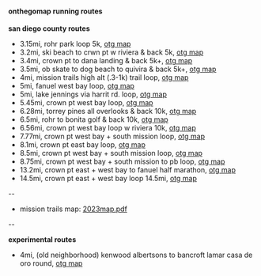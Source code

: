 #### onthegomap running routes

**san diego county routes**

-   3.15mi, rohr park loop 5k, [otg map](https://onthegomap.com/s/n2d3m1j9)
-   3.2mi, ski beach to crwn pt w riviera & back 5k, [otg map](https://onthegomap.com/s/a0tie88m)
-   3.4mi, crown pt to dana landing & back 5k+, [otg map](https://onthegomap.com/s/ht200o4a)
-   3.5mi, ob skate to dog beach to quivira & back 5k+, [otg map](https://onthegomap.com/s/qmndd2gh)
-   4mi, mission trails high alt (.3-1k) trail loop, [otg map](https://onthegomap.com/s/r02jqcgh)
-   5mi, fanuel west bay loop, [otg map](https://onthegomap.com/s/ebm4udnu)
-   5mi, lake jennings via harrit rd. loop, [otg map](https://onthegomap.com/s/3mo12a04)
-   5.45mi, crown pt west bay loop, [otg map](https://onthegomap.com/s/vm99vac2)
-   6.28mi, torrey pines all overlooks & back 10k, [otg map](https://onthegomap.com/s/u810n8v7)
-   6.5mi, rohr to bonita golf & back 10k, [otg map](https://onthegomap.com/s/gbc30a1n)
-   6.56mi, crown pt west bay loop w riviera 10k, [otg map](https://onthegomap.com/s/kbsfeucs)
-   7.77mi, crown pt west bay + south mission loop, [otg map](https://onthegomap.com/s/137eu6q5)
-   8.1mi, crown pt east bay loop, [otg map](https://onthegomap.com/s/gusijbdo)
-   8.5mi, crown pt west bay + south mission loop, [otg map](https://onthegomap.com/s/qi8l114l)
-   8.75mi, crown pt west bay + south mission to pb loop, [otg map](https://onthegomap.com/s/c45s51bd)
-   13.2mi, crown pt east + west bay to fanuel half marathon, [otg map](https://onthegomap.com/s/gg0s878f)
-   14.5mi, crown pt east + west bay loop 14.5mi, [otg map](https://onthegomap.com/s/5d670u5r)

--
-   mission trails map: [2023map.pdf](https://mtrp.org/wp-content/uploads/2023/05/MTRP_Trail_Map_2023-5.pdf)

--

**experimental routes**

- 4mi, (old neighborhood) kenwood albertsons to bancroft lamar casa de oro round, [otg map](https://onthegomap.com/s/0eo34him)


<!--
created: jan 18, 2024
editing: ray mentose
last updated: 05/02/2024
-->